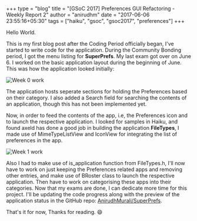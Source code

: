 +++
type = "blog"
title = "[GSoC 2017] Preferences GUI Refactoring - Weekly Report 2"
author = "anirudhm"
date = "2017-06-06 23:55:16+05:30"
tags = ["haiku", "gsoc", "gsoc2017", "preferences"]
+++

Hello World.

This is my first blog post after the Coding Period officially began, I've started to write code for the application. During the Community Bonding period, I got the menu listing for **SuperPrefs**. My last exam got over on June 6. I worked on the basic application layout during the beginning of June. This was how the application looked initially:

<p><img src="/files/blog/anirudhm/week0.png" alt="Week 0 work" class="img-responsive center-block"></p>

The application hosts seperate sections for holding the Preferences based on their category. I also added a Search field for searching the contents of an application, though this has not been implemented yet.

Now, in order to feed the contents of the app, i.e, the Preferences icon and to launch the respective application. I looked for samples in Haiku, and found axeld has done a good job in building the application **FileTypes**, I made use of MimeTypeListView and IconView for integrating the list of preferences in the app.

<p><img src="/files/blog/anirudhm/week1.png" alt="Week 1 work" class="img-responsive center-block"></p>

Also I had to make use of is_application function from FileTypes.h, I'll now have to work on just keeping the Preferences related apps and removing other entries, and make use of BRoster class to launch the respective application. Then have to work on categorising these apps into their categories. Now that my exams are done, I can dedicate more time for this project. I'll be updating the code progress along with the preview of the application status in the GitHub repo: [AnirudhMurali/SuperPrefs](https://github.com/AnirudhMurali/SuperPrefs).

That's it for now, Thanks for reading. 😄
